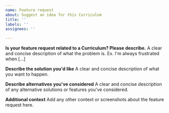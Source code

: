 ```yaml
---
name: Feature request
about: Suggest an idea for this Curriculum
title: ''
labels: ''
assignees: ''

---
```


**Is your feature request related to a Curriculum? Please describe.**
A clear and concise description of what the problem is. Ex. I'm always frustrated when [...]

**Describe the solution you'd like**
A clear and concise description of what you want to happen.

**Describe alternatives you've considered**
A clear and concise description of any alternative solutions or features you've considered.

**Additional context**
Add any other context or screenshots about the feature request here.

